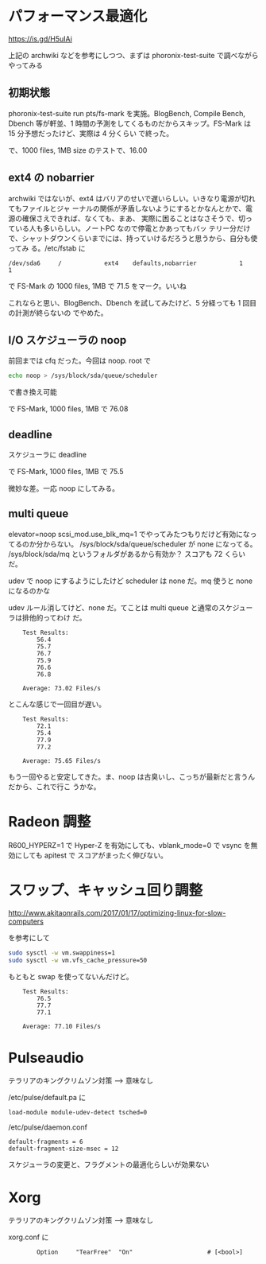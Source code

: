 # パフォーマンス最適化

https://is.gd/H5uIAi 

上記の archwiki などを参考にしつつ、まずは phoronix-test-suite で調べながらやってみる

## 初期状態

phoronix-test-suite run pts/fs-mark を実施。BlogBench, Compile Bench, Dbench 等が軒並、1
時間の予測をしてくるものだからスキップ。FS-Mark は 15 分予想だったけど、実際は 4 分くらい
で終った。

で、1000 files, 1MB size のテストで、16.00 

## ext4 の nobarrier

archwiki ではないが、ext4 はバリアのせいで遅いらしい。いきなり電源が切れてもファイルとジャ
ーナルの関係が矛盾しないようにするとかなんとかで、電源の確保さえできれば、なくても、まあ、
実際に困ることはなさそうで、切っている人も多いらしい。ノートPC なので停電とかあってもバッ
テリー分だけで、シャットダウンくらいまでには、持っていけるだろうと思うから、自分も使ってみ
る。/etc/fstab に

```fstab
/dev/sda6     /            ext4    defaults,nobarrier            1     1
```

で FS-Mark の 1000 files, 1MB で 71.5 をマーク。いいね

これならと思い、BlogBench、Dbench を試してみたけど、5 分経っても 1 回目の計測が終らないの
でやめた。

## I/O スケジューラの noop

前回までは cfq だった。今回は noop. root で 

```sh
echo noop > /sys/block/sda/queue/scheduler
```

で書き換え可能

で FS-Mark, 1000 files, 1MB で 76.08 

## deadline 

スケジューラに deadline

で FS-Mark, 1000 files, 1MB で 75.5  

微妙な差。一応 noop にしてみる。

## multi queue

elevator=noop scsi_mod.use_blk_mq=1 でやってみたつもりだけど有効になってるのか分からない。
/sys/block/sda/queue/scheduler が none になってる。
/sys/block/sda/mq というフォルダがあるから有効か？
スコアも 72 くらいだ。

udev で noop にするようにしたけど scheduler は none だ。mq 使うと none になるのかな

udev ルール消してけど、none だ。てことは multi queue と通常のスケジューラは排他的ってわけ
だ。

```
    Test Results:
        56.4
        75.7
        76.7
        75.9
        76.6
        76.8

    Average: 73.02 Files/s
```

とこんな感じで一回目が遅い。

```
    Test Results:
        72.1
        75.4
        77.9
        77.2

    Average: 75.65 Files/s
```

もう一回やると安定してきた。ま、noop は古臭いし、こっちが最新だと言うんだから、これで行こ
うかな。

# Radeon 調整

R600_HYPERZ=1 で Hyper-Z を有効にしても、vblank_mode=0 で vsync を無効にしても apitest で
スコアがまったく伸びない。

# スワップ、キャッシュ回り調整

http://www.akitaonrails.com/2017/01/17/optimizing-linux-for-slow-computers

を参考にして

```sh
sudo sysctl -w vm.swappiness=1
sudo sysctl -w vm.vfs_cache_pressure=50
```

もともと swap を使ってないんだけど。

```
    Test Results:
        76.5
        77.7
        77.1

    Average: 77.10 Files/s
```

# Pulseaudio

テラリアのキングクリムゾン対策 --> 意味なし

/etc/pulse/default.pa に
```
load-module module-udev-detect tsched=0
```

/etc/pulse/daemon.conf 
```
default-fragments = 6
default-fragment-size-msec = 12
```

スケジューラの変更と、フラグメントの最適化らしいが効果ない

# Xorg

テラリアのキングクリムゾン対策 --> 意味なし

xorg.conf に
```
        Option     "TearFree"  "On"						# [<bool>]
```


<!-- vim: set tw=90 filetype=markdown : -->
